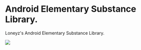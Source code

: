# Android Elementary Substance Library.
Loneyz's Android Elementary Substance Library.

[![](https://jitpack.io/v/loneyz/libaes.svg)](https://jitpack.io/#loneyz/libaes)
